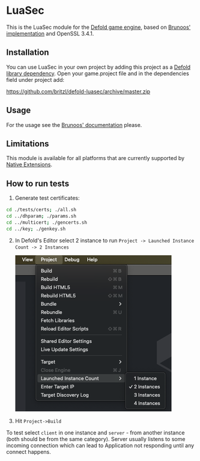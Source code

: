 # LuaSec
This is the LuaSec module for the [Defold game engine](http://www.defold.com), based on [Brunoos' implementation](https://github.com/brunoos/luasec) and OpenSSL 3.4.1.

## Installation
You can use LuaSec in your own project by adding this project as a [Defold library dependency](http://www.defold.com/manuals/libraries/). Open your game.project file and in the dependencies field under project add:

https://github.com/britzl/defold-luasec/archive/master.zip

## Usage
For the usage see the [Brunoos' documentation](https://github.com/brunoos/luasec/wiki) please.

## Limitations
This module is available for all platforms that are currently supported by [Native Extensions](http://www.defold.com/manuals/extensions/).

## How to run tests
1. Generate test certificates:
```sh
cd ./tests/certs; ./all.sh
cd ../dhparam; ./params.sh
cd ../multicert; ./gencerts.sh
cd ../key; ./genkey.sh
```
2. In Defold's Editor select 2 instance to run `Project -> Launched Instance Count -> 2 Instances`

    ![](imgs/several_instances.png)
3. Hit `Project->Build`

To test select `client` in one instance and `server` - from another instance (both should be from the same category). Server usually listens to some incoming connection which can lead to Application not responding until any connect happens.